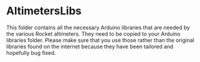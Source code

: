 # AltimetersLibs
This folder contains all the necessary Arduino libraries that are needed by the various Rocket altimeters. They need to be copied to your Arduino libraries folder. Please make sure that you use those rather than the original libraries found on the internet because they have been tailored and hopefully bug fixed.
